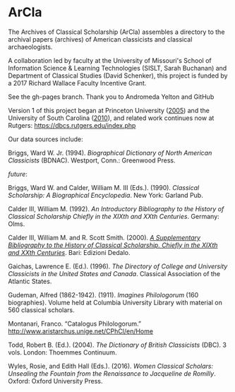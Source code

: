 # ArCla
The Archives of Classical Scholarship (ArCla) assembles a directory to the archival papers (archives) of American classicists and classical archaeologists. 

A collaboration led by faculty at the University of Missouri's School of Information Science & Learning Technologies (SISLT, Sarah Buchanan) and Department of Classical Studies (David Schenker), this project is funded by a 2017 Richard Wallace Faculty Incentive Grant.

See the gh-pages branch. Thank you to Andromeda Yelton and GitHub<br>


Version 1 of this project began at Princeton University (<a href="http://firestone.princeton.edu/classics/classicalscholars/index.php">2005</a>) and the University of South Carolina (<a href="https://classicalstudies.org/publications-and-research/newsletter/summer-fall-2010-newsletter">2010</a>), and related work continues now at Rutgers: https://dbcs.rutgers.edu/index.php<p>
Our data sources include:<p>
Briggs, Ward W. Jr. (1994). <i>Biographical Dictionary of North American Classicists</i> (BDNAC). Westport, Conn.: Greenwood Press.<p>
<i>future</i>:<p>
Briggs, Ward W. and Calder, William M. III (Eds.). (1990). <i>Classical Scholarship: A Biographical Encyclopedia</i>. New York: Garland Pub.<p>
Calder III, William M. (1992). <i>An Introductory Bibliography to the History of Classical Scholarship Chiefly in the XIXth and XXth Centuries</i>. Germany: Olms.<p>
Calder III, William M. and R. Scott Smith. (2000). <i><a href="http://bmcr.brynmawr.edu/2001/2001-12-05.html">A Supplementary Bibliography to the History of Classical Scholarship. Chiefly in the XIXth and XXth Centuries</a></i>. Bari: Edizioni Dedalo.<p>
Gaichas, Lawrence E. (Ed.). (1996). <i>The Directory of College and University Classicists in the United States and Canada</i>. Classical Association of the Atlantic States.<p>
Gudeman, Alfred (1862-1942). (1911). <i>Imagines Philologorum</i> (160 biographies). Volume held at Columbia University Library with material on 560 classical scholars.<p>
Montanari, Franco. “Catalogus Philologorum.” <a href="http://www.aristarchus.unige.net/CPhCl/en/Home">http://www.aristarchus.unige.net/CPhCl/en/Home</a><p>
Todd, Robert B. (Ed.). (2004). <i>The Dictionary of British Classicists</i> (DBC). 3 vols. London: Thoemmes Continuum.<p>
Wyles, Rosie, and Edith Hall (Eds.). (2016). <i>Women Classical Scholars: Unsealing the Fountain from the Renaissance to Jacqueline de Romilly</i>. Oxford: Oxford University Press. <p>

